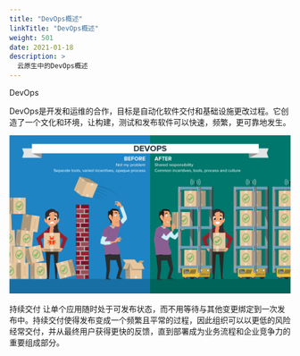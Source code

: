 ```yaml
---
title: "DevOps概述"
linkTitle: "DevOps概述"
weight: 501
date: 2021-01-18
description: >
  云原生中的DevOps概述
---
```



DevOps

DevOps是开发和运维的合作，目标是自动化软件交付和基础设施更改过程。它创造了一个文化和环境，让构建，测试和发布软件可以快速，频繁，更可靠地发生。

![](images/infographic-devops.png)

持续交付 让单个应用随时处于可发布状态，而不用等待与其他变更绑定到一次发布中。持续交付使得发布变成一个频繁且平常的过程，因此组织可以以更低的风险经常交付，并从最终用户获得更快的反馈，直到部署成为业务流程和企业竞争力的重要组成部分。

